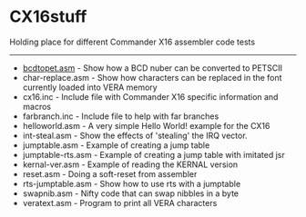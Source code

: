 # CX16stuff
Holding place for different Commander X16 assembler code tests
****
* [bcdtopet.asm](bcdtopet.asm) - Show how a BCD nuber can be converted to PETSCII
* char-replace.asm - Show how characters can be replaced in the font currently loaded into VERA memory
* cx16.inc - Include file with Commander X16 specific information and macros
* farbranch.inc - Include file to help with far branches
* helloworld.asm - A very simple Hello World! example for the CX16
* int-steal.asm - Show the effects of 'stealing' the IRQ vector.
* jumptable.asm - Example of creating a jump table
* jumptable-rts.asm - Example of creating a jump table with imitated jsr
* kernal-ver.asm - Example of reading the KERNAL version
* reset.asm - Doing a soft-reset from assembler
* rts-jumptable.asm - Show how to use rts with a jumptable
* swapnib.asm - Nifty code that can swap nibbles in a byte
* veratext.asm - Program to print all VERA characters
